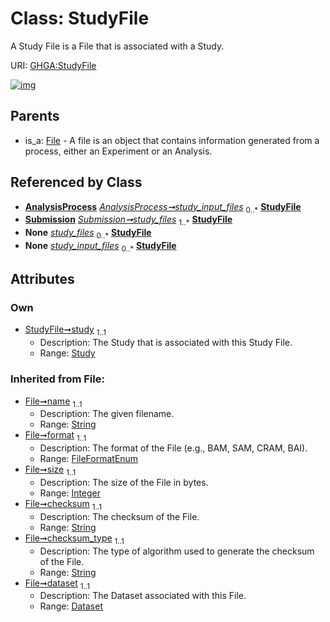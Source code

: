 
# Class: StudyFile


A Study File is a File that is associated with a Study.

URI: [GHGA:StudyFile](https://w3id.org/GHGA/StudyFile)


[![img](https://yuml.me/diagram/nofunky;dir:TB/class/[Submission],[Study]<study%201..1-%20[StudyFile&#124;name(i):string;format(i):FileFormatEnum;size(i):integer;checksum(i):string;checksum_type(i):string;alias(i):string],[AnalysisProcess]-%20study_input_files%200..*>[StudyFile],[Submission]++-%20study_files%201..*>[StudyFile],[Submission]-%20study_files(i)%200..*>[StudyFile],[AnalysisProcess]-%20study_input_files(i)%200..*>[StudyFile],[File]^-[StudyFile],[Study],[File],[Dataset],[AnalysisProcess])](https://yuml.me/diagram/nofunky;dir:TB/class/[Submission],[Study]<study%201..1-%20[StudyFile&#124;name(i):string;format(i):FileFormatEnum;size(i):integer;checksum(i):string;checksum_type(i):string;alias(i):string],[AnalysisProcess]-%20study_input_files%200..*>[StudyFile],[Submission]++-%20study_files%201..*>[StudyFile],[Submission]-%20study_files(i)%200..*>[StudyFile],[AnalysisProcess]-%20study_input_files(i)%200..*>[StudyFile],[File]^-[StudyFile],[Study],[File],[Dataset],[AnalysisProcess])

## Parents

 *  is_a: [File](File.md) - A file is an object that contains information generated from a process, either an Experiment or an Analysis.

## Referenced by Class

 *  **[AnalysisProcess](AnalysisProcess.md)** *[AnalysisProcess➞study_input_files](AnalysisProcess_study_input_files.md)*  <sub>0..\*</sub>  **[StudyFile](StudyFile.md)**
 *  **[Submission](Submission.md)** *[Submission➞study_files](Submission_study_files.md)*  <sub>1..\*</sub>  **[StudyFile](StudyFile.md)**
 *  **None** *[study_files](study_files.md)*  <sub>0..\*</sub>  **[StudyFile](StudyFile.md)**
 *  **None** *[study_input_files](study_input_files.md)*  <sub>0..\*</sub>  **[StudyFile](StudyFile.md)**

## Attributes


### Own

 * [StudyFile➞study](StudyFile_study.md)  <sub>1..1</sub>
     * Description: The Study that is associated with this Study File.
     * Range: [Study](Study.md)

### Inherited from File:

 * [File➞name](File_name.md)  <sub>1..1</sub>
     * Description: The given filename.
     * Range: [String](types/String.md)
 * [File➞format](File_format.md)  <sub>1..1</sub>
     * Description: The format of the File (e.g., BAM, SAM, CRAM, BAI).
     * Range: [FileFormatEnum](FileFormatEnum.md)
 * [File➞size](File_size.md)  <sub>1..1</sub>
     * Description: The size of the File in bytes.
     * Range: [Integer](types/Integer.md)
 * [File➞checksum](File_checksum.md)  <sub>1..1</sub>
     * Description: The checksum of the File.
     * Range: [String](types/String.md)
 * [File➞checksum_type](File_checksum_type.md)  <sub>1..1</sub>
     * Description: The type of algorithm used to generate the checksum of the File.
     * Range: [String](types/String.md)
 * [File➞dataset](File_dataset.md)  <sub>1..1</sub>
     * Description: The Dataset associated with this File.
     * Range: [Dataset](Dataset.md)
